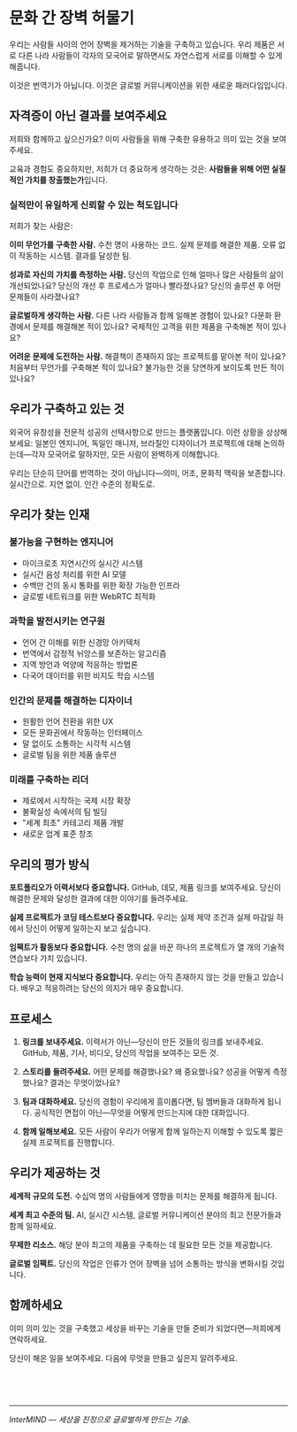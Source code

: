 # 문화 간 장벽 허물기

우리는 사람들 사이의 언어 장벽을 제거하는 기술을 구축하고 있습니다. 우리 제품은 서로 다른 나라 사람들이 각자의 모국어로 말하면서도 자연스럽게 서로를 이해할 수 있게 해줍니다.

이것은 번역기가 아닙니다. 이것은 글로벌 커뮤니케이션을 위한 새로운 패러다임입니다.

## 자격증이 아닌 결과를 보여주세요

저희와 함께하고 싶으신가요? 이미 사람들을 위해 구축한 유용하고 의미 있는 것을 보여주세요.

교육과 경험도 중요하지만, 저희가 더 중요하게 생각하는 것은: **사람들을 위해 어떤 실질적인 가치를 창출했는가**입니다.

### 실적만이 유일하게 신뢰할 수 있는 척도입니다

저희가 찾는 사람은:

**이미 무언가를 구축한 사람.** 수천 명이 사용하는 코드. 실제 문제를 해결한 제품. 오류 없이 작동하는 시스템. 결과를 달성한 팀.

**성과로 자신의 가치를 측정하는 사람.** 당신의 작업으로 인해 얼마나 많은 사람들의 삶이 개선되었나요? 당신의 개선 후 프로세스가 얼마나 빨라졌나요? 당신의 솔루션 후 어떤 문제들이 사라졌나요?

**글로벌하게 생각하는 사람.** 다른 나라 사람들과 함께 일해본 경험이 있나요? 다문화 환경에서 문제를 해결해본 적이 있나요? 국제적인 고객을 위한 제품을 구축해본 적이 있나요?

**어려운 문제에 도전하는 사람.** 해결책이 존재하지 않는 프로젝트를 맡아본 적이 있나요? 처음부터 무언가를 구축해본 적이 있나요? 불가능한 것을 당연하게 보이도록 만든 적이 있나요?

## 우리가 구축하고 있는 것

외국어 유창성을 전문적 성공의 선택사항으로 만드는 플랫폼입니다. 이런 상황을 상상해보세요: 일본인 엔지니어, 독일인 매니저, 브라질인 디자이너가 프로젝트에 대해 논의하는데—각자 모국어로 말하지만, 모든 사람이 완벽하게 이해합니다.

우리는 단순히 단어를 번역하는 것이 아닙니다—의미, 어조, 문화적 맥락을 보존합니다. 실시간으로. 지연 없이. 인간 수준의 정확도로.

## 우리가 찾는 인재

### 불가능을 구현하는 엔지니어

- 마이크로초 지연시간의 실시간 시스템
- 실시간 음성 처리를 위한 AI 모델
- 수백만 건의 동시 통화를 위한 확장 가능한 인프라
- 글로벌 네트워크를 위한 WebRTC 최적화

### 과학을 발전시키는 연구원

- 언어 간 이해를 위한 신경망 아키텍처
- 번역에서 감정적 뉘앙스를 보존하는 알고리즘
- 지역 방언과 억양에 적응하는 방법론
- 다국어 데이터를 위한 비지도 학습 시스템

### 인간의 문제를 해결하는 디자이너

- 원활한 언어 전환을 위한 UX
- 모든 문화권에서 작동하는 인터페이스
- 말 없이도 소통하는 시각적 시스템
- 글로벌 팀을 위한 제품 솔루션

### 미래를 구축하는 리더

- 제로에서 시작하는 국제 시장 확장
- 불확실성 속에서의 팀 빌딩
- "세계 최초" 카테고리 제품 개발
- 새로운 업계 표준 창조

## 우리의 평가 방식

**포트폴리오가 이력서보다 중요합니다.** GitHub, 데모, 제품 링크를 보여주세요. 당신이 해결한 문제와 달성한 결과에 대한 이야기를 들려주세요.

**실제 프로젝트가 코딩 테스트보다 중요합니다.** 우리는 실제 제약 조건과 실제 마감일 하에서 당신이 어떻게 일하는지 보고 싶습니다.

**임팩트가 활동보다 중요합니다.** 수천 명의 삶을 바꾼 하나의 프로젝트가 열 개의 기술적 연습보다 가치 있습니다.

**학습 능력이 현재 지식보다 중요합니다.** 우리는 아직 존재하지 않는 것을 만들고 있습니다. 배우고 적응하려는 당신의 의지가 매우 중요합니다.

## 프로세스

1. **링크를 보내주세요.** 이력서가 아닌—당신이 만든 것들의 링크를 보내주세요. GitHub, 제품, 기사, 비디오, 당신의 작업을 보여주는 모든 것.

2. **스토리를 들려주세요.** 어떤 문제를 해결했나요? 왜 중요했나요? 성공을 어떻게 측정했나요? 결과는 무엇이었나요?

3. **팀과 대화하세요.** 당신의 경험이 우리에게 흥미롭다면, 팀 멤버들과 대화하게 됩니다. 공식적인 면접이 아닌—무엇을 어떻게 만드는지에 대한 대화입니다.

4. **함께 일해보세요.** 모든 사람이 우리가 어떻게 함께 일하는지 이해할 수 있도록 짧은 실제 프로젝트를 진행합니다.

## 우리가 제공하는 것

**세계적 규모의 도전.** 수십억 명의 사람들에게 영향을 미치는 문제를 해결하게 됩니다.

**세계 최고 수준의 팀.** AI, 실시간 시스템, 글로벌 커뮤니케이션 분야의 최고 전문가들과 함께 일하세요.

**무제한 리소스.** 해당 분야 최고의 제품을 구축하는 데 필요한 모든 것을 제공합니다.

**글로벌 임팩트.** 당신의 작업은 인류가 언어 장벽을 넘어 소통하는 방식을 변화시킬 것입니다.

## 함께하세요

이미 의미 있는 것을 구축했고 세상을 바꾸는 기술을 만들 준비가 되었다면—저희에게 연락하세요.

당신이 해온 일을 보여주세요. 다음에 무엇을 만들고 싶은지 알려주세요.

<!-- **Contact:** careers@mind.com -->

<br>

<ContactForm
  formStyle="margin: 1rem auto;"  
  categoryLabel="당신의 전문 분야는 무엇인가요? *"  
  categoryPlaceholderText="분야를 선택하세요..."  
  messageLabel="당신의 작업을 보여주세요 *"  
  messagePlaceholderText="프로젝트, GitHub, 포트폴리오 링크를 공유하거나 당신이 만든 임팩트를 설명해주세요. 다음에 해결하고 싶은 문제는 무엇인가요?"  
  buttonText="지원서 보내기"
  webSiteLabel="Git / 블로그 / 사이트 / ... *"
  webSitePlaceholderText="예: github.com/yourname"
  :services="[
    '불가능을 구현하는 엔지니어',
    '과학을 발전시키는 연구원',
    '인간의 문제를 해결하는 디자이너', 
    '수요를 창출하는 마케터',
    '미래를 구축하는 리더',
    '영업 및 사업 개발',
    '운영 및 재무',
    '기타'
  ]"
/>

<br>

---

_InterMIND — 세상을 진정으로 글로벌하게 만드는 기술._